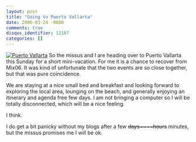 ```yaml
---
layout: post
title: "Going to Puerto Vallarta"
date: 2006-03-24 -0800
comments: true
disqus_identifier: 12187
categories: []
---
```

[![Puerto
Vallarta](http://haacked.com/images/PuertoVallarta_Small.jpg)](http://haacked.com/images/PuertoVallarta.jpg)
So the missus and I are heading over to Puerto Vallarta this Sunday for
a short mini-vacation. For me it is a chance to recover from Mix06. It
was kind of unfortunate that the two events are so close together, but
that was pure coincidence.

We are staying at a nice small bed and breakfast and looking forward to
exploring the local area, lounging on the beach, and generally enjoying
an itinerary and agenda free few days. I am not bringing a computer so I
will be totally disconnected, which will be a nice feeling.

I think.

I do get a bit panicky without my blogs after a few ~~days~~~~hours~~
minutes, but the missus promises me I will be ok.

